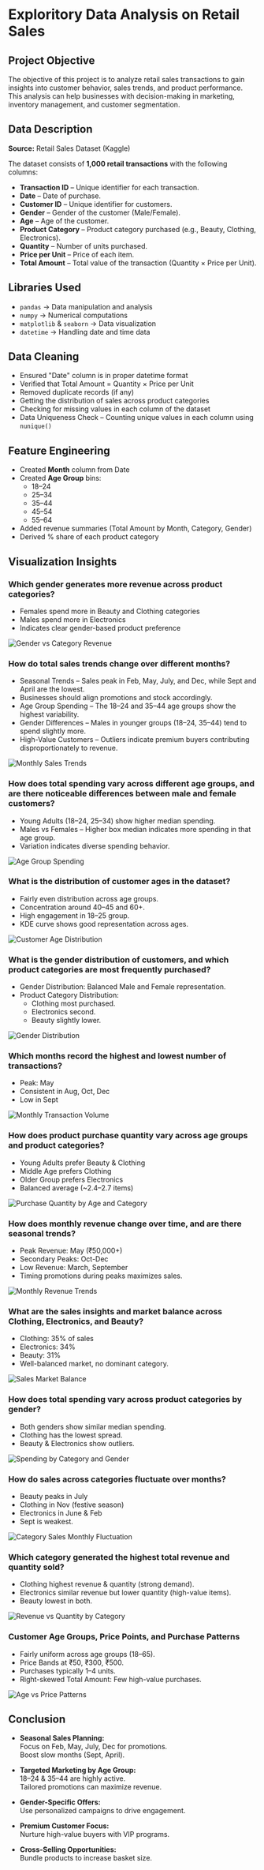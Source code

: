 # Exploritory Data Analysis on Retail Sales

## Project Objective

The objective of this project is to analyze retail sales transactions to gain insights into customer behavior, sales trends, and product performance.  
This analysis can help businesses with decision-making in marketing, inventory management, and customer segmentation.

## Data Description

**Source:** Retail Sales Dataset (Kaggle)

The dataset consists of **1,000 retail transactions** with the following columns:
- **Transaction ID** – Unique identifier for each transaction.  
- **Date** – Date of purchase.  
- **Customer ID** – Unique identifier for customers.  
- **Gender** – Gender of the customer (Male/Female).  
- **Age** – Age of the customer.  
- **Product Category** – Product category purchased (e.g., Beauty, Clothing, Electronics).  
- **Quantity** – Number of units purchased.  
- **Price per Unit** – Price of each item.  
- **Total Amount** – Total value of the transaction (Quantity × Price per Unit).

## Libraries Used

- `pandas` → Data manipulation and analysis  
- `numpy` → Numerical computations  
- `matplotlib` & `seaborn` → Data visualization  
- `datetime` → Handling date and time data  

## Data Cleaning

- Ensured "Date" column is in proper datetime format  
- Verified that Total Amount = Quantity × Price per Unit  
- Removed duplicate records (if any)  
- Getting the distribution of sales across product categories  
- Checking for missing values in each column of the dataset  
- Data Uniqueness Check – Counting unique values in each column using `nunique()`

## Feature Engineering

- Created **Month** column from Date  
- Created **Age Group** bins:  
    - 18–24  
    - 25–34  
    - 35–44  
    - 45–54  
    - 55–64  
- Added revenue summaries (Total Amount by Month, Category, Gender)  
- Derived % share of each product category  

## Visualization Insights

### Which gender generates more revenue across product categories?

- Females spend more in Beauty and Clothing categories  
- Males spend more in Electronics  
- Indicates clear gender-based product preference  

![Gender vs Category Revenue](Images/gender_vs_product_category.png)

### How do total sales trends change over different months?

- Seasonal Trends – Sales peak in Feb, May, July, and Dec, while Sept and April are the lowest.  
- Businesses should align promotions and stock accordingly.  
- Age Group Spending – The 18–24 and 35–44 age groups show the highest variability.  
- Gender Differences – Males in younger groups (18–24, 35–44) tend to spend slightly more.  
- High-Value Customers – Outliers indicate premium buyers contributing disproportionately to revenue.

![Monthly Sales Trends](Images/total_sales_by_month.png)

### How does total spending vary across different age groups, and are there noticeable differences between male and female customers?

- Young Adults (18–24, 25–34) show higher median spending.  
- Males vs Females – Higher box median indicates more spending in that age group.  
- Variation indicates diverse spending behavior.

![Age Group Spending](Images/sales_by_gender.png)

### What is the distribution of customer ages in the dataset?

- Fairly even distribution across age groups.  
- Concentration around 40–45 and 60+.  
- High engagement in 18–25 group.  
- KDE curve shows good representation across ages.

![Customer Age Distribution](Images/count_by_age.png)

### What is the gender distribution of customers, and which product categories are most frequently purchased?

- Gender Distribution: Balanced Male and Female representation.  
- Product Category Distribution:  
    - Clothing most purchased.  
    - Electronics second.  
    - Beauty slightly lower.

![Gender Distribution](Images/customer_product_distribution.png)  

### Which months record the highest and lowest number of transactions?

- Peak: May  
- Consistent in Aug, Oct, Dec  
- Low in Sept

![Monthly Transaction Volume](Images/monthly_transaction.png)

### How does product purchase quantity vary across age groups and product categories?

- Young Adults prefer Beauty & Clothing  
- Middle Age prefers Clothing  
- Older Group prefers Electronics  
- Balanced average (~2.4–2.7 items)

![Purchase Quantity by Age and Category](Images/product_purchase.png)

### How does monthly revenue change over time, and are there seasonal trends?

- Peak Revenue: May (₹50,000+)  
- Secondary Peaks: Oct-Dec  
- Low Revenue: March, September  
- Timing promotions during peaks maximizes sales.

![Monthly Revenue Trends](Images/monthly_revenue_trend.png)

### What are the sales insights and market balance across Clothing, Electronics, and Beauty?

- Clothing: 35% of sales  
- Electronics: 34%  
- Beauty: 31%  
- Well-balanced market, no dominant category.

![Sales Market Balance](Images/sales_distribution_by_product_category.png)

### How does total spending vary across product categories by gender?

- Both genders show similar median spending.  
- Clothing has the lowest spread.  
- Beauty & Electronics show outliers.

![Spending by Category and Gender](Images/spending_distribution.png)

### How do sales across categories fluctuate over months?

- Beauty peaks in July  
- Clothing in Nov (festive season)  
- Electronics in June & Feb  
- Sept is weakest.

![Category Sales Monthly Fluctuation](Images/sales_sl.png)

### Which category generated the highest total revenue and quantity sold?

- Clothing highest revenue & quantity (strong demand).  
- Electronics similar revenue but lower quantity (high-value items).  
- Beauty lowest in both.

![Revenue vs Quantity by Category](Images/total_revenue_and_product_category_sales.png)

### Customer Age Groups, Price Points, and Purchase Patterns

- Fairly uniform across age groups (18–65).  
- Price Bands at ₹50, ₹300, ₹500.  
- Purchases typically 1–4 units.  
- Right-skewed Total Amount: Few high-value purchases.

![Age vs Price Patterns](Images/age_vs_product_patterns.png)
## Conclusion

- **Seasonal Sales Planning:**  
    Focus on Feb, May, July, Dec for promotions.  
    Boost slow months (Sept, April).

- **Targeted Marketing by Age Group:**  
    18–24 & 35–44 are highly active.  
    Tailored promotions can maximize revenue.

- **Gender-Specific Offers:**  
    Use personalized campaigns to drive engagement.

- **Premium Customer Focus:**  
    Nurture high-value buyers with VIP programs.

- **Cross-Selling Opportunities:**  
    Bundle products to increase basket size.
